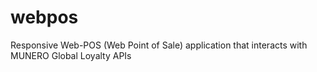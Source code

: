 # webpos
Responsive Web-POS (Web Point of Sale) application that interacts with MUNERO Global Loyalty APIs

